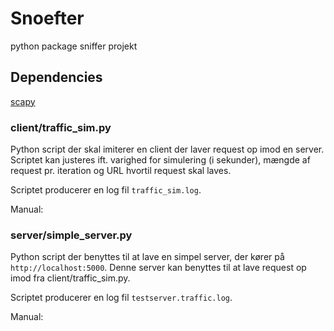 # Snoefter
python package sniffer projekt

## Dependencies
[scapy](https://scapy.net/)

<!-- ## Project structure
Snoefter/
├── client/
│   └── traffic_sim.py
├── server/
│   ├── simple_server.py
│   └── who_am_i.py
└── snoefter.py -->

### client/traffic_sim.py
Python script der skal imiterer en client der laver request op imod en server. Scriptet kan justeres ift. varighed for simulering (i sekunder), mængde af request pr. iteration og URL hvortil request skal laves.

Scriptet producerer en log fil `traffic_sim.log`.

Manual:

### server/simple_server.py
Python script der benyttes til at lave en simpel server, der kører på `http://localhost:5000`. Denne server kan benyttes til at lave request op imod fra client/traffic_sim.py.

Scriptet producerer en log fil `testserver.traffic.log`.

Manual:
